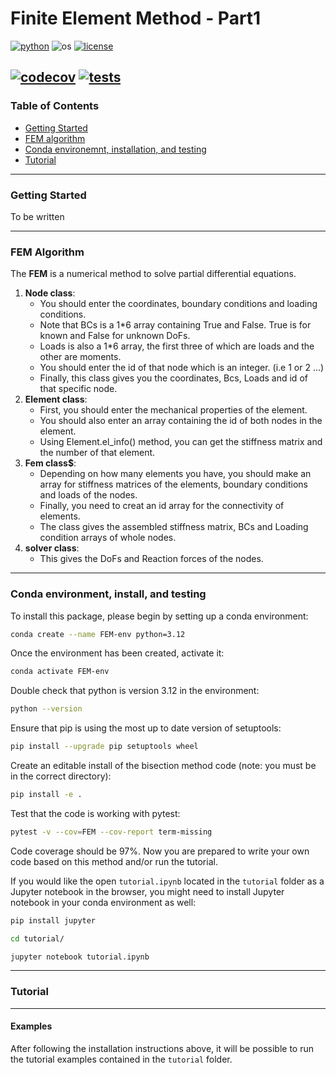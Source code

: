 # Finite Element Method - Part1

[![python](https://img.shields.io/badge/python-3.12-blue.svg)](https://www.python.org/)
![os](https://img.shields.io/badge/os-ubuntu%20|%20macos%20|%20windows-blue.svg)
[![license](https://img.shields.io/badge/license-MIT-green.svg)](https://github.com/sandialabs/sibl#license)

[![codecov](https://codecov.io/gh/mrahimi74/FEM/graph/badge.svg?token=RqAIkRNOJH)](https://codecov.io/gh/mrahimi74/FEM)
[![tests](https://github.com/Lejeune-Lab-Graduate-Course-Materials/bisection-method/actions/workflows/tests.yml/badge.svg)](https://github.com/Lejeune-Lab-Graduate-Course-Materials/bisection-method/actions)
---

### Table of Contents
* [Getting Started](#gs)
* [FEM algorithm](#algo)
* [Conda environemnt, installation, and testing](#install)
* [Tutorial](#tutorial)

---

### Getting Started

To be written

---

### FEM Algorithm <a name="algo"></a>

The **FEM** is a numerical method to solve partial differential equations.

1. **Node class**:
   - You should enter the coordinates, boundary conditions and loading conditions.
   - Note that BCs is a 1*6 array containing True and False. True is for known and False for unknown DoFs.
   - Loads is also a 1*6 array, the first three of which are loads and the other are moments.
   - You should enter the id of that node which is an integer. (i.e 1 or 2 ...)
   - Finally, this class gives you the coordinates, Bcs, Loads and id of that specific node.
2. **Element class**:
   - First, you should enter the mechanical properties of the element.
   - You should also enter an array containing the id of both nodes in the element.
   - Using Element.el_info() method, you can get the stiffness matrix and the number of that element.
3. **Fem class$**:
   - Depending on how many elements you have, you should make an array for stiffness matrices of the elements, boundary conditions and loads of the nodes.
   - Finally, you need to creat an id array for the connectivity of elements.
   - The class gives the assembled stiffness matrix, BCs and Loading condition arrays of whole nodes.
4. **solver class**:
   - This gives the DoFs and Reaction forces of the nodes.
---

### Conda environment, install, and testing <a name="install"></a>

To install this package, please begin by setting up a conda environment:
```bash
conda create --name FEM-env python=3.12
```
Once the environment has been created, activate it:

```bash
conda activate FEM-env
```
Double check that python is version 3.12 in the environment:
```bash
python --version
```
Ensure that pip is using the most up to date version of setuptools:
```bash
pip install --upgrade pip setuptools wheel
```
Create an editable install of the bisection method code (note: you must be in the correct directory):
```bash
pip install -e .
```
Test that the code is working with pytest:
```bash
pytest -v --cov=FEM --cov-report term-missing
```
Code coverage should be 97%. Now you are prepared to write your own code based on this method and/or run the tutorial. 


If you would like the open `tutorial.ipynb` located in the `tutorial` folder as a Jupyter notebook in the browser, you might need to install Jupyter notebook in your conda environment as well:
```bash
pip install jupyter
```
```bash
cd tutorial/
```
```bash
jupyter notebook tutorial.ipynb
```
---

### Tutorial <a name="tutorial"></a>

---

#### **Examples**

After following the installation instructions above, it will be possible to run the tutorial examples contained in the `tutorial` folder.
